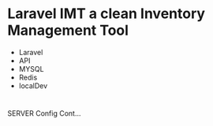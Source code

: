 # Laravel IMT a clean Inventory Management Tool

- Laravel
- API
- MYSQL
- Redis
- localDev
#

SERVER Config Cont...
